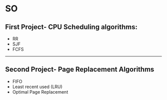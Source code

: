 # SO

<h2>First Project- CPU Scheduling algorithms:</h2>

<ul>
  <li> RR
  <li> SJF
  <li> FCFS
</ul>

<hr>

<h2>Second Project- Page Replacement Algorithms</h2>

<ul>
  <li> FIFO
  <li> Least recent used (LRU) 
  <li> Optimal Page Replacement
</ul>
